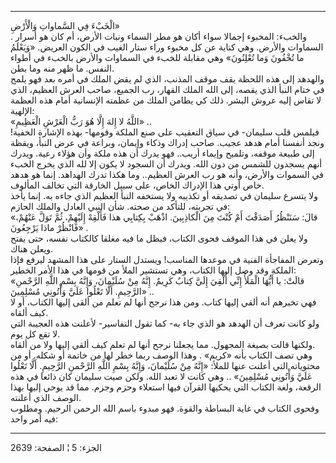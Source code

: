 ------------------------------------------------------------------------

الْخَبْءَ فِي السَّماواتِ وَالْأَرْضِ»  
. والخبء: المخبوء إجمالا سواء أكان هو مطر السماء ونبات الأرض، أم كان هو
أسرار السماوات والأرض. وهي كناية عن كل مخبوء وراء ستار الغيب في الكون
العريض. «وَيَعْلَمُ ما تُخْفُونَ وَما تُعْلِنُونَ» وهي مقابلة للخبء في السماوات والأرض
بالخبء في أطواء النفس. ما ظهر منه وما بطن.  
والهدهد إلى هذه اللحظة يقف موقف المذنب، الذي لم يقض الملك في أمره بعد
فهو يلمح في ختام النبأ الذي يقصه، إلى الله الملك القهار، رب الجميع، صاحب
العرش العظيم، الذي لا تقاس إليه عروش البشر. ذلك كي يطامن الملك من عظمته
الإنسانية أمام هذه العظمة الإلهية:  
«اللَّهُ لا إِلهَ إِلَّا هُوَ رَبُّ الْعَرْشِ الْعَظِيمِ» ..  
فيلمس قلب سليمان- في سياق التعقيب على صنع الملكة وقومها- بهذه الإشارة
الخفية! ونجد أنفسنا أمام هدهد عجيب. صاحب إدراك وذكاء وإيمان، وبراعة في
عرض النبأ، ويقظة إلى طبيعة موقفه، وتلميح وإيماء أريب.. فهو يدرك أن هذه
ملكة وأن هؤلاء رعية. ويدرك أنهم يسجدون للشمس من دون الله. ويدرك أن
السجود لا يكون إلا لله الذي يخرج الخبء في السموات والأرض، وأنه هو رب
العرش العظيم.. وما هكذا تدرك الهداهد. إنما هو هدهد خاص أوتي هذا الإدراك
الخاص، على سبيل الخارقة التي تخالف المألوف.  
ولا يتسرع سليمان في تصديقه أو تكذيبه ولا يستخفه النبأ العظيم الذي جاءه
به. إنما يأخذ في تجربته، للتأكد من صحته. شأن النبي العادل والملك
الحازم:  
«قالَ: سَنَنْظُرُ أَصَدَقْتَ أَمْ كُنْتَ مِنَ الْكاذِبِينَ. اذْهَبْ بِكِتابِي هذا فَأَلْقِهْ إِلَيْهِمْ، ثُمَّ
تَوَلَّ عَنْهُمْ، فَانْظُرْ ماذا يَرْجِعُونَ» .  
ولا يعلن في هذا الموقف فحوى الكتاب، فيظل ما فيه مغلقا كالكتاب نفسه، حتى
يفتح ويعلن هناك.  
وتعرض المفاجأة الفنية في موعدها المناسب! ويستدل الستار على هذا المشهد
ليرفع فإذا الملكة وقد وصل إليها الكتاب، وهي تستشير الملأ من قومها في هذا
الأمر الخطير:  
«قالَتْ: يا أَيُّهَا الْمَلَأُ إِنِّي أُلْقِيَ إِلَيَّ كِتابٌ كَرِيمٌ. إِنَّهُ مِنْ سُلَيْمانَ، وَإِنَّهُ بِسْمِ
اللَّهِ الرَّحْمنِ الرَّحِيمِ. أَلَّا تَعْلُوا عَلَيَّ وَأْتُونِي مُسْلِمِينَ» ..  
فهي تخبرهم أنه ألقي إليها كتاب. ومن هذا نرجح أنها لم تعلم من ألقى إليها
الكتاب، أو لا كيف ألقاه.  
ولو كانت تعرف أن الهدهد هو الذي جاء به- كما تقول التفاسير- لأعلنت هذه
العجيبة التي لا تقع كل يوم.  
ولكنها قالت بصيغة المجهول. مما يجعلنا نرجح أنها لم تعلم كيف ألقي إليها
ولا من ألقاه.  
وهي تصف الكتاب بأنه «كريم» . وهذا الوصف ربما خطر لها من خاتمة أو شكله.
أو من محتوياته التي أعلنت عنها للملأ: «إِنَّهُ مِنْ سُلَيْمانَ، وَإِنَّهُ بِسْمِ اللَّهِ
الرَّحْمنِ الرَّحِيمِ. أَلَّا تَعْلُوا عَلَيَّ وَأْتُونِي مُسْلِمِينَ» .. وهي كانت لا تعبد الله.
ولكن صيت سليمان كان ذائعا في هذه الرقعة، ولغة الكتاب التي يحكيها القرآن
فيها استعلاء وحزم وجزم. مما قد يوحي إليها بهذا الوصف الذي أعلنته.  
وفحوى الكتاب في غاية البساطة والقوة. فهو مبدوء باسم الله الرحمن الرحيم.
ومطلوب فيه أمر واحد:

------------------------------------------------------------------------

الجزء: 5 ¦ الصفحة: 2639
